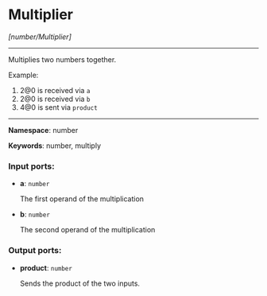 # Multiplier

_[number/Multiplier]_

---

Multiplies two numbers together.

Example:

1. 2@0 is received via `a`
2. 2@0 is received via `b`
3. 4@0 is sent via `product`

---

__Namespace__: number

__Keywords__: number, multiply

### Input ports:

* __a__: ` number `

    The first operand of the multiplication


* __b__: ` number `

    The second operand of the multiplication

### Output ports:

* __product__: ` number `

    Sends the product of the two inputs.

